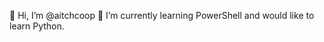 👋 Hi, I’m @aitchcoop
🌱 I’m currently learning PowerShell and would like to learn Python.

<!---
👀 I’m interested in ...
💞️ I’m looking to collaborate on ...
📫 How to reach me ...
--->

<!---
aitchcoop/aitchcoop is a ✨ special ✨ repository because its `README.md` (this file) appears on your GitHub profile.
You can click the Preview link to take a look at your changes.
--->
